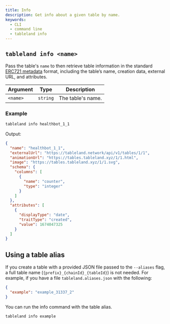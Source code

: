 ```yaml
---
title: Info
description: Get info about a given table by name.
keywords:
  - CLI
  - command line
  - tableland info
---
```


## `tableland info <name>`

Pass the table's `name` to then retrieve table information in the standard [ERC721 metadata](https://eips.ethereum.org/EIPS/eip-721) format, including the table’s name, creation data, external URL, and attributes.

| Argument | Type     | Description       |
| -------- | -------- | ----------------- |
| `<name>` | `string` | The table's name. |

### Example

```bash
tableland info healthbot_1_1
```

Output:

```json
{
  "name": "healthbot_1_1",
  "externalUrl": "https://tableland.network/api/v1/tables/1/1",
  "animationUrl": "https://tables.tableland.xyz/1/1.html",
  "image": "https://tables.tableland.xyz/1/1.svg",
  "schema": {
    "columns": [
      {
        "name": "counter",
        "type": "integer"
      }
    ]
  },
  "attributes": [
    {
      "displayType": "date",
      "traitType": "created",
      "value": 1674047325
    }
  ]
}
```

## Using a table alias

If you create a table with a provided JSON file passed to the `--aliases` flag, a full table name (`{prefix}_{chainId}_{tableId}`) is not needed. For example, if you have a file `tableland.aliases.json` with the following:

```json title="./tableland.aliases.json"
{
  "example": "example_31337_2"
}
```

You can run the info command with the table alias.

```bash
tableland info example
```
